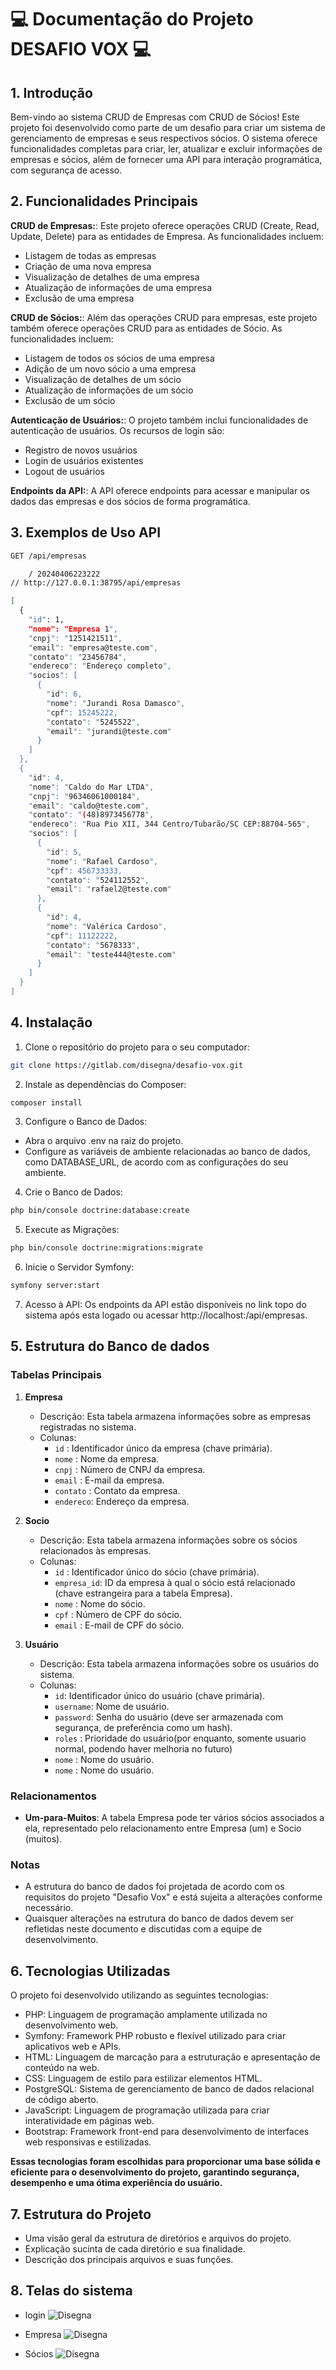# :computer: Documentação do Projeto DESAFIO VOX  :computer:
## 1. Introdução
Bem-vindo ao sistema CRUD de Empresas com CRUD de Sócios! Este projeto foi desenvolvido como parte de um desafio para criar um sistema de gerenciamento de empresas e seus respectivos sócios. O sistema oferece funcionalidades completas para criar, ler, atualizar e excluir informações de empresas e sócios, além de fornecer uma API para interação programática, com segurança de acesso.

## 2. Funcionalidades Principais
**CRUD de Empresas:**: Este projeto oferece operações CRUD (Create, Read, Update, Delete) para as entidades de Empresa. As funcionalidades incluem:
- Listagem de todas as empresas
- Criação de uma nova empresa
- Visualização de detalhes de uma empresa
- Atualização de informações de uma empresa
- Exclusão de uma empresa

**CRUD de Sócios:**: Além das operações CRUD para empresas, este projeto também oferece operações CRUD para as entidades de Sócio. As funcionalidades incluem:
- Listagem de todos os sócios de uma empresa
- Adição de um novo sócio a uma empresa
- Visualização de detalhes de um sócio
- Atualização de informações de um sócio
- Exclusão de um sócio

**Autenticação de Usuários:**: O projeto também inclui funcionalidades de autenticação de usuários. Os recursos de login são:
- Registro de novos usuários
- Login de usuários existentes
- Logout de usuários

**Endpoints da API:**: A API oferece endpoints para acessar e manipular os dados das empresas e dos sócios de forma programática.

## 3. Exemplos de Uso API 
```bash
GET /api/empresas
```
```bash
	/ 20240406223222
// http://127.0.0.1:38795/api/empresas

[
  {
    "id": 1,
    "nome": "Empresa 1",
    "cnpj": "1251421511",
    "email": "empresa@teste.com",
    "contato": "23456784",
    "endereco": "Endereço completo",
    "socios": [
      {
        "id": 6,
        "nome": "Jurandi Rosa Damasco",
        "cpf": 15245222,
        "contato": "5245522",
        "email": "jurandi@teste.com"
      }
    ]
  },
  {
    "id": 4,
    "nome": "Caldo do Mar LTDA",
    "cnpj": "96346061000184",
    "email": "caldo@teste.com",
    "contato": "(48)8973456778",
    "endereco": "Rua Pio XII, 344 Centro/Tubarão/SC CEP:88704-565",
    "socios": [
      {
        "id": 5,
        "nome": "Rafael Cardoso",
        "cpf": 456733333,
        "contato": "524112552",
        "email": "rafael2@teste.com"
      },
      {
        "id": 4,
        "nome": "Valérica Cardoso",
        "cpf": 11122222,
        "contato": "5678333",
        "email": "teste444@teste.com"
      }
    ]
  }
]
```
## 4. Instalação
1. Clone o repositório do projeto para o seu computador:
```bash
git clone https://gitlab.com/disegna/desafio-vox.git
```
2. Instale as dependências do Composer:
```bash
composer install
```
3. Configure o Banco de Dados:
- Abra o arquivo .env na raiz do projeto.
- Configure as variáveis de ambiente relacionadas ao banco de dados, como DATABASE_URL, de acordo com as configurações do seu ambiente.

4. Crie o Banco de Dados:
```bash
php bin/console doctrine:database:create
```
5. Execute as Migrações:
```bash
php bin/console doctrine:migrations:migrate
```

6. Inicie o Servidor Symfony:
```bash
symfony server:start
```

7. Acesso à API:
Os endpoints da API estão disponíveis no link topo do sistema após esta logado ou acessar
 http://localhost:<porta>/api/empresas.
 
## 5. Estrutura do Banco de dados
### Tabelas Principais

1. **Empresa**
   - Descrição: Esta tabela armazena informações sobre as empresas registradas no sistema.
   - Colunas:
     - `id`		 : Identificador único da empresa (chave primária).
     - `nome`	 : Nome da empresa.
     - `cnpj`	 : Número de CNPJ da empresa.
	 - `email`	 : E-mail da empresa.
	 - `contato` : Contato da empresa.
     - `endereco`: Endereço da empresa.

2. **Socio**
   - Descrição: Esta tabela armazena informações sobre os sócios relacionados às empresas.
   - Colunas:
     - `id`		   : Identificador único do sócio (chave primária).
	 - `empresa_id`: ID da empresa à qual o sócio está relacionado (chave estrangeira para a tabela Empresa).
     - `nome`	   : Nome do sócio.
     - `cpf`	   : Número de CPF do sócio.
     - `email`	   : E-mail de CPF do sócio.

3. **Usuário**
   - Descrição: Esta tabela armazena informações sobre os usuários do sistema.
   - Colunas:
     - `id`: Identificador único do usuário (chave primária).
     - `username`: Nome de usuário.
     - `password`: Senha do usuário (deve ser armazenada com segurança, de preferência como um hash).
	 - `roles`   : Prioridade do usuário(por enquanto, somente usuario normal, podendo haver melhoria no futuro)
     - `nome`    : Nome do usuário.
     - `nome`    : Nome do usuário.
	 
### Relacionamentos

- **Um-para-Muitos**: A tabela Empresa pode ter vários sócios associados a ela, representado pelo relacionamento entre Empresa (um) e Socio (muitos).

### Notas

- A estrutura do banco de dados foi projetada de acordo com os requisitos do projeto "Desafio Vox" e está sujeita a alterações conforme necessário.
- Quaisquer alterações na estrutura do banco de dados devem ser refletidas neste documento e discutidas com a equipe de desenvolvimento.

## 6. Tecnologias Utilizadas
O projeto foi desenvolvido utilizando as seguintes tecnologias:
- PHP: Linguagem de programação amplamente utilizada no desenvolvimento web.
- Symfony: Framework PHP robusto e flexível utilizado para criar aplicativos web e APIs.
- HTML: Linguagem de marcação para a estruturação e apresentação de conteúdo na web.
- CSS: Linguagem de estilo para estilizar elementos HTML.
- PostgreSQL: Sistema de gerenciamento de banco de dados relacional de código aberto.
- JavaScript: Linguagem de programação utilizada para criar interatividade em páginas web.
- Bootstrap: Framework front-end para desenvolvimento de interfaces web responsivas e estilizadas.

**Essas tecnologias foram escolhidas para proporcionar uma base sólida e eficiente para o desenvolvimento do projeto, garantindo segurança, desempenho e uma ótima experiência do usuário.**

## 7. Estrutura do Projeto
- Uma visão geral da estrutura de diretórios e arquivos do projeto.
- Explicação sucinta de cada diretório e sua finalidade.
- Descrição dos principais arquivos e suas funções.

## 8. Telas do sistema
- login
![Disegna](https://gitlab.com/disegna/desafio-vox/-/raw/master/public/img/login.jpg?ref_type=heads)

- Empresa
![Disegna](https://gitlab.com/disegna/desafio-vox/-/raw/master/public/img/empresa.jpg?ref_type=heads)

- Sócios
![Disegna](https://gitlab.com/disegna/desafio-vox/-/raw/master/public/img/socio.jpg?ref_type=heads)
